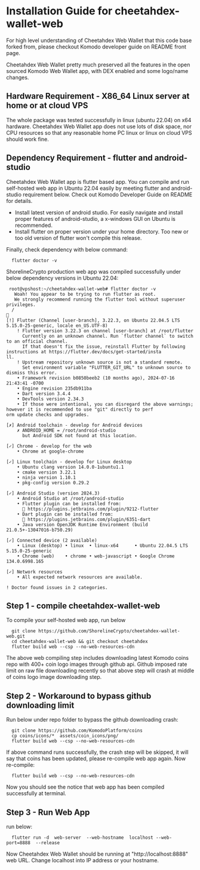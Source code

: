# Installation Guide for cheetahdex-wallet-web

For high level understanding of Cheetahdex Web Wallet  that this code base forked from, please checkout Komodo developer guide on README front page.

Cheetahdex Web Wallet pretty much preserved all the features in the open sourced Komodo Web Wallet app, with DEX enabled and some logo/name changes.

## Hardware Requirement - X86_64 Linux server at home or at cloud VPS

The whole package was tested successfully in linux (ubuntu 22.04) on x64 hardware. Cheetahdex Web Wallet app does not use
lots of disk space, nor CPU resources so that any reasonable home PC linux or linux on cloud VPS should work fine.

## Dependency Requirement - flutter and android-studio
Cheetahdex Web Wallet app is flutter based app.  You can compile and run self-hosted web app in Ubuntu 22.04 easily by meeting flutter and android-studio 
requirement below. Check out Komodo Developer Guide on README for details.
- Install latest version of android studio.  For easily navigate and install proper features of android-studio, a x-windows GUI on Ubuntu is recommended.
- Install flutter on proper version under your home directory.  Too new or too old version of flutter won't compile this release.

Finally, check dependency with below command:
```commandline
  flutter doctor -v
```

ShorelineCrypto production web app was compiled successfully under below dependency versions in Ubuntu 22.04:
```
 root@vpshost:~/cheetahdex-wallet-web# flutter doctor -v
   Woah! You appear to be trying to run flutter as root.
   We strongly recommend running the flutter tool without superuser privileges.
  /
📎
[!] Flutter (Channel [user-branch], 3.22.3, on Ubuntu 22.04.5 LTS 5.15.0-25-generic, locale en_US.UTF-8)
    ! Flutter version 3.22.3 on channel [user-branch] at /root/flutter
      Currently on an unknown channel. Run `flutter channel` to switch to an official channel.
      If that doesn't fix the issue, reinstall Flutter by following instructions at https://flutter.dev/docs/get-started/insta
ll.
    ! Upstream repository unknown source is not a standard remote.
      Set environment variable "FLUTTER_GIT_URL" to unknown source to dismiss this error.
    • Framework revision b0850beeb2 (10 months ago), 2024-07-16 21:43:41 -0700
    • Engine revision 235db911ba
    • Dart version 3.4.4
    • DevTools version 2.34.3
    • If those were intentional, you can disregard the above warnings; however it is recommended to use "git" directly to perf
orm update checks and upgrades.

[✗] Android toolchain - develop for Android devices
    ✗ ANDROID_HOME = /root/android-studio
      but Android SDK not found at this location.

[✓] Chrome - develop for the web
    • Chrome at google-chrome

[✓] Linux toolchain - develop for Linux desktop
    • Ubuntu clang version 14.0.0-1ubuntu1.1
    • cmake version 3.22.1
    • ninja version 1.10.1
    • pkg-config version 0.29.2

[✓] Android Studio (version 2024.3)
    • Android Studio at /root/android-studio
    • Flutter plugin can be installed from:
      🔨 https://plugins.jetbrains.com/plugin/9212-flutter
    • Dart plugin can be installed from:
      🔨 https://plugins.jetbrains.com/plugin/6351-dart
    • Java version OpenJDK Runtime Environment (build 21.0.5+-13047016-b750.29)

[✓] Connected device (2 available)
    • Linux (desktop) • linux  • linux-x64      • Ubuntu 22.04.5 LTS 5.15.0-25-generic
    • Chrome (web)    • chrome • web-javascript • Google Chrome 134.0.6998.165

[✓] Network resources
    • All expected network resources are available.

! Doctor found issues in 2 categories.

```


## Step 1 - compile cheetahdex-wallet-web

To compile your self-hosted web app, run below

```
  git clone https://github.com/ShorelineCrypto/cheetahdex-wallet-web.git
  cd cheetahdex-wallet-web && git checkout cheetahdex
  flutter build web --csp --no-web-resources-cdn
```

The above web compiling step includes downloading latest Komodo coins repo with 400+ coin logo images through github api.  Github imposed rate limit on raw file downloading recently so that above step will crash at middle of coins logo image downloading step.

## Step 2 - Workaround to bypass github downloading limit

Run below under repo folder to bypass the github downloading crash:
```
  git clone https://github.com/KomodoPlatform/coins
  cp coins/icons/*  assets/coin_icons/png/
  flutter build web --csp --no-web-resources-cdn
```
If above command runs successfully, the crash step will be skipped, it will say that coins has been updated, please re-compile web app again. Now re-compile:

```
  flutter build web --csp --no-web-resources-cdn
```

Now you should see the notice that web app has been compiled successfully at terminal. 

## Step 3 - Run Web App

run below:
```
  flutter run -d  web-server  --web-hostname  localhost --web-port=8888  --release
```

Now Cheetahdex Web Wallet should be running at "http://localhost:8888" web URL.  Change localhost into IP address or your hostname. 









